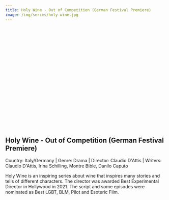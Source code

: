 ```yaml
---
title: Holy Wine - Out of Competition (German Festival Premiere)
image: /img/series/holy-wine.jpg
---
```

<iframe width="560" height="315" src="" frameborder="0" allow="accelerometer; autoplay; encrypted-media; gyroscope; picture-in-picture" allowfullscreen></iframe>

## Holy Wine - Out of Competition (German Festival Premiere)
Country: Italy/Germany | Genre: Drama | Director: Claudio D'Attis | Writers: Claudio D'Attis, Irina Schilling, Montre Bible, Danilo Caputo
  
Holy Wine is an inspiring series about wine that inspires many stories and tells of different characters. The director was awarded Best Experimental Director in Hollywood in 2021. The script and some episodes were nominated as Best LGBT, BLM, Pilot and Esoteric Film.